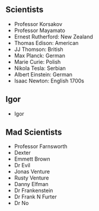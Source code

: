 Scientists
----------

* Professor Korsakov
* Professor Mayamato
* Ernest Rutherford: New Zealand
* Thomas Edison: American
* JJ Thomson: British
* Max Planck: German
* Marie Curie: Polish
* Nikola Tesla: Serbian
* Albert Einstein: German
* Isaac Newton: English 1700s

Igor
----

* Igor

Mad Scientists
--------------

* Professor Farnsworth
* Dexter
* Emmett Brown
* Dr Evil
* Jonas Venture
* Rusty Venture
* Danny Elfman
* Dr Frankenstein
* Dr Frank N Furter
* Dr No